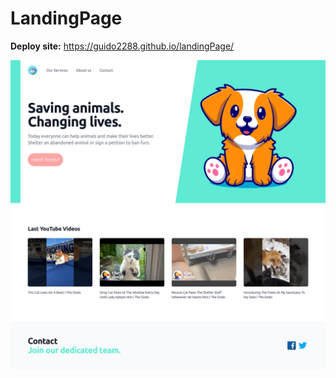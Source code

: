 # LandingPage

 **Deploy site:** https://guido2288.github.io/landingPage/
 
![Descripción de la imagen](src/img/Apex_1685796837302.png)
